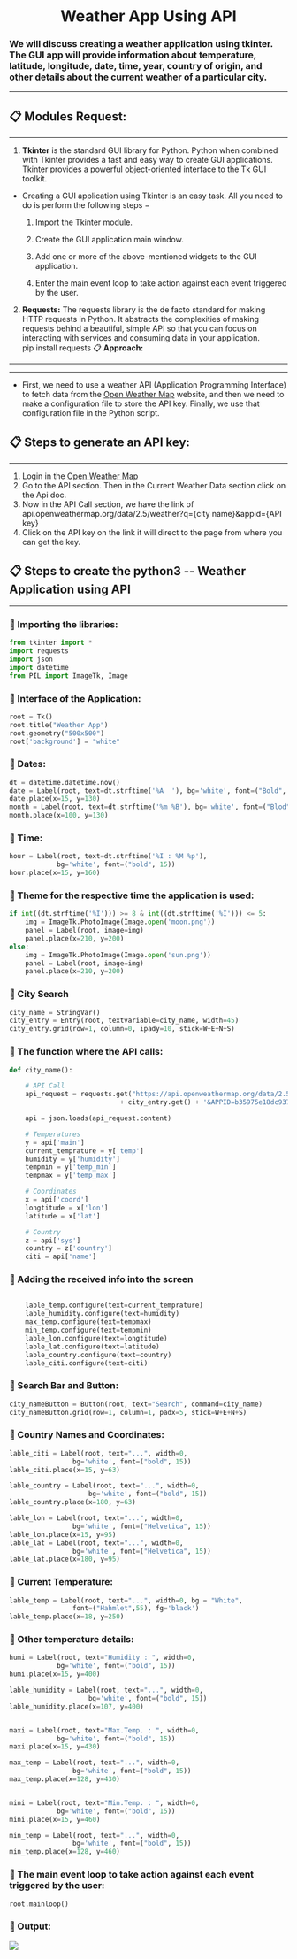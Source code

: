<h1 align="center"> Weather App Using API </h1>

### We will discuss creating a weather application using tkinter. The GUI app will provide information about temperature, latitude, longitude, date, time, year, country of origin, and other details about the current weather of a particular city.
---

📋 **Modules Request:**
----
---
1. **Tkinter** is the standard GUI library for Python. Python when combined with Tkinter provides a fast and easy way to create GUI applications. Tkinter provides a powerful object-oriented interface to the Tk GUI toolkit.

- Creating a GUI application using Tkinter is an easy task. All you need to do is perform the following steps −

    1. Import the Tkinter module.

    2. Create the GUI application main window.

    3. Add one or more of the above-mentioned widgets to the GUI application.

    4. Enter the main event loop to take action against each event triggered by the user.
    
2. **Requests:** The requests library is the de facto standard for making HTTP requests in Python. It abstracts the complexities of making requests behind a beautiful, simple API so that you can focus on interacting with services and consuming data in your application.    
pip install requests
📋 **Approach:**
---
---
- First, we need to use a weather API (Application Programming Interface) to fetch data from the [Open Weather Map](https://openweathermap.org/) website, and then we need to make a configuration file to store the API key. Finally, we use that configuration file in the Python script.

📋 **Steps to generate an API key:**
----
----
1. Login in the [Open Weather Map](https://openweathermap.org/)
2. Go to the API section. Then in the Current Weather Data section click on the Api doc.
3. Now in the API Call section, we have the link of api.openweathermap.org/data/2.5/weather?q={city name}&appid={API key}
4. Click on the API key on the link it will direct to the page from where you can get the key.

📋 **Steps to create the python3 -- Weather Application using API**
---
----

### 📌 Importing the libraries:


```python
from tkinter import *
import requests
import json
import datetime
from PIL import ImageTk, Image
```

### 📌 Interface of the Application:


```python
root = Tk()
root.title("Weather App")
root.geometry("500x500")
root['background'] = "white"
```

### 📌 Dates:


```python
dt = datetime.datetime.now()
date = Label(root, text=dt.strftime('%A  '), bg='white', font=("Bold", 15))
date.place(x=15, y=130)
month = Label(root, text=dt.strftime('%m %B'), bg='white', font=("Blod", 15))
month.place(x=100, y=130)
```

### 📌 Time:


```python
hour = Label(root, text=dt.strftime('%I : %M %p'),
			bg='white', font=("bold", 15))
hour.place(x=15, y=160)

```

### 📌 Theme for the respective time the application is used:


```python
if int((dt.strftime('%I'))) >= 8 & int((dt.strftime('%I'))) <= 5:
	img = ImageTk.PhotoImage(Image.open('moon.png'))
	panel = Label(root, image=img)
	panel.place(x=210, y=200)
else:
	img = ImageTk.PhotoImage(Image.open('sun.png'))
	panel = Label(root, image=img)
	panel.place(x=210, y=200)

```

### 📌 City Search


```python
city_name = StringVar()
city_entry = Entry(root, textvariable=city_name, width=45)
city_entry.grid(row=1, column=0, ipady=10, stick=W+E+N+S)
```

### 📌 The function where the API calls:


```python
def city_name():

	# API Call
	api_request = requests.get("https://api.openweathermap.org/data/2.5/weather?q="
							+ city_entry.get() + '&APPID=b35975e18dc93725acb092f7272cc6b8&units=metric')

	api = json.loads(api_request.content)

	# Temperatures
	y = api['main']
	current_temprature = y['temp']
	humidity = y['humidity']
	tempmin = y['temp_min']
	tempmax = y['temp_max']

	# Coordinates
	x = api['coord']
	longtitude = x['lon']
	latitude = x['lat']

	# Country
	z = api['sys']
	country = z['country']
	citi = api['name']
```

### 📌 Adding the received info into the screen


```python

	lable_temp.configure(text=current_temprature)
	lable_humidity.configure(text=humidity)
	max_temp.configure(text=tempmax)
	min_temp.configure(text=tempmin)
	lable_lon.configure(text=longtitude)
	lable_lat.configure(text=latitude)
	lable_country.configure(text=country)
	lable_citi.configure(text=citi)
```

### 📌 Search Bar and Button:


```python
city_nameButton = Button(root, text="Search", command=city_name)
city_nameButton.grid(row=1, column=1, padx=5, stick=W+E+N+S)
```

### 📌 Country Names and Coordinates:


```python
lable_citi = Label(root, text="...", width=0,
				bg='white', font=("bold", 15))
lable_citi.place(x=15, y=63)

lable_country = Label(root, text="...", width=0,
					bg='white', font=("bold", 15))
lable_country.place(x=180, y=63)

lable_lon = Label(root, text="...", width=0,
				bg='white', font=("Helvetica", 15))
lable_lon.place(x=15, y=95)
lable_lat = Label(root, text="...", width=0,
				bg='white', font=("Helvetica", 15))
lable_lat.place(x=180, y=95)
```

### 📌 Current Temperature:


```python
lable_temp = Label(root, text="...", width=0, bg = "White",
				font=("Hahmlet",55), fg='black')
lable_temp.place(x=18, y=250)
```

### 📌 Other temperature details:


```python
humi = Label(root, text="Humidity : ", width=0,
			bg='white', font=("bold", 15))
humi.place(x=15, y=400)

lable_humidity = Label(root, text="...", width=0,
					bg='white', font=("bold", 15))
lable_humidity.place(x=107, y=400)


maxi = Label(root, text="Max.Temp. : ", width=0,
			bg='white', font=("bold", 15))
maxi.place(x=15, y=430)

max_temp = Label(root, text="...", width=0,
				bg='white', font=("bold", 15))
max_temp.place(x=128, y=430)


mini = Label(root, text="Min.Temp. : ", width=0,
			bg='white', font=("bold", 15))
mini.place(x=15, y=460)

min_temp = Label(root, text="...", width=0,
				bg='white', font=("bold", 15))
min_temp.place(x=128, y=460)
```

### 📌 The main event loop to take action against each event triggered by the user:


```python
root.mainloop()
```
### 📌 Output:
![](images.png)
